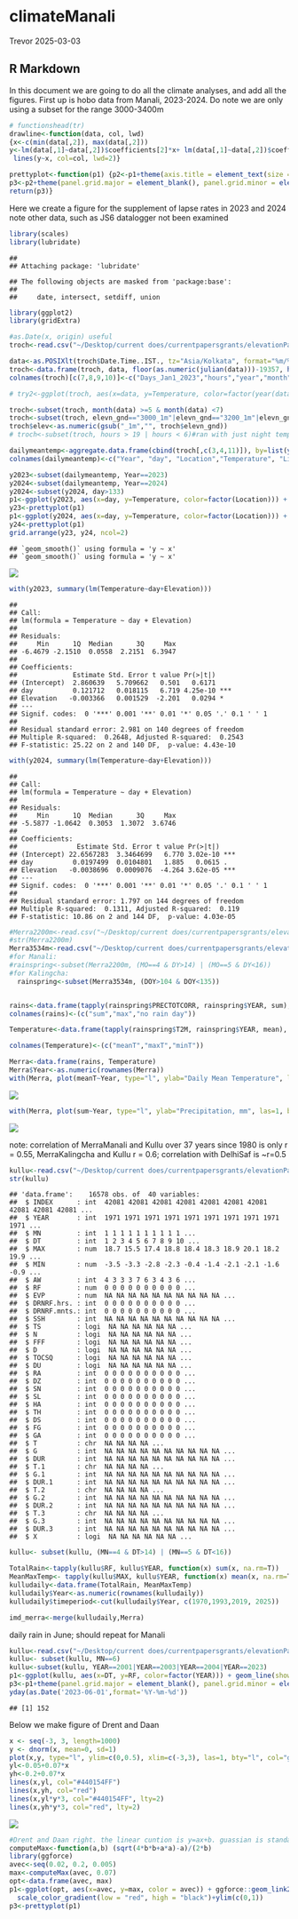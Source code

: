 climateManali
================
Trevor
2025-03-03

## R Markdown

In this document we are going to do all the climate analyses, and add
all the figures. First up is hobo data from Manali, 2023-2024. Do note
we are only using a subset for the range 3000-3400m

``` r
# functionshead(tr)
drawline<-function(data, col, lwd)
{x<-c(min(data[,2]), max(data[,2]))
y<-lm(data[,1]~data[,2])$coefficients[2]*x+ lm(data[,1]~data[,2])$coefficients[1]
 lines(y~x, col=col, lwd=2)}

prettyplot<-function(p1) {p2<-p1+theme(axis.title = element_text(size = 16)) + ylab(bquote("Mean Temperature "^o*C))+ xlab("Date")
p3<-p2+theme(panel.grid.major = element_blank(), panel.grid.minor = element_blank(), panel.background = element_rect(fill="white"), axis.line = element_line(colour = "black"))
return(p3)}
```

Here we create a figure for the supplement of lapse rates in 2023 and
2024 note other data, such as JS6 datalogger not been examined

``` r
library(scales)
library(lubridate)
```

    ## 
    ## Attaching package: 'lubridate'

    ## The following objects are masked from 'package:base':
    ## 
    ##     date, intersect, setdiff, union

``` r
library(ggplot2)
library(gridExtra)

#as.Date(x, origin) useful
troch<-read.csv("~/Desktop/current does/currentpapersgrants/elevationPaper2024/climate/hobos20232024/hobo2023_2024.csv")

data<-as.POSIXlt(troch$Date.Time..IST., tz="Asia/Kolkata", format="%m/%d/%Y %H:%M:%OS")
troch<-data.frame(troch, data, floor(as.numeric(julian(data)))-19357, hour(data), year(data), month(data))
colnames(troch)[c(7,8,9,10)]<-c("Days_Jan1_2023","hours","year","month")
```

``` r
# try2<-ggplot(troch, aes(x=data, y=Temperature, color=factor(year(data))))  +stat_summary(fun = function(z) { quantile(z,0.75, na.rm=T) }, geom="line") #note this is a tril, and combines all elevations at present. Included to show how month works, and function

troch<-subset(troch, month(data) >=5 & month(data) <7)
troch<-subset(troch, elevn_gnd=="3000_1m"|elevn_gnd=="3200_1m"|elevn_gnd=="3400_1m")
troch$elev<-as.numeric(gsub("_1m","", troch$elevn_gnd))
# troch<-subset(troch, hours > 19 | hours < 6)#ran with just night temp to confirm robust

dailymeantemp<-aggregate.data.frame(cbind(troch[,c(3,4,11)]), by=list(year(troch$data), yday(troch$data), troch$elevn_gnd), mean)
colnames(dailymeantemp)<-c("Year", "day", "Location","Temperature", "Light", "Elevation")

y2023<-subset(dailymeantemp, Year==2023)
y2024<-subset(dailymeantemp, Year==2024)
y2024<-subset(y2024, day>133)
p1<-ggplot(y2023, aes(x=day, y=Temperature, color=factor(Location))) + geom_line(show.legend = FALSE)+ geom_smooth(method = "lm", se = FALSE, show.legend = FALSE) + scale_color_manual(values=c("red", "blue", "purple") )+ylim(c(0,20)) +ggtitle("Y2023")
y23<-prettyplot(p1)
p1<-ggplot(y2024, aes(x=day, y=Temperature, color=factor(Location))) + geom_line(show.legend = FALSE)+ geom_smooth(method = "lm", se = FALSE, show.legend = FALSE) + scale_color_manual(values=c("red", "blue", "purple") )+ylim(c(0,20))+ggtitle("Y2024")
y24<-prettyplot(p1)
grid.arrange(y23, y24, ncol=2)
```

    ## `geom_smooth()` using formula = 'y ~ x'
    ## `geom_smooth()` using formula = 'y ~ x'

![](climateM_files/figure-gfm/Making%20the%20graphs%20of%20lapse%20rate%20for%20supplement-1.png)<!-- -->

``` r
with(y2023, summary(lm(Temperature~day+Elevation)))
```

    ## 
    ## Call:
    ## lm(formula = Temperature ~ day + Elevation)
    ## 
    ## Residuals:
    ##     Min      1Q  Median      3Q     Max 
    ## -6.4679 -2.1510  0.0558  2.2151  6.3947 
    ## 
    ## Coefficients:
    ##              Estimate Std. Error t value Pr(>|t|)    
    ## (Intercept)  2.860639   5.709662   0.501   0.6171    
    ## day          0.121712   0.018115   6.719 4.25e-10 ***
    ## Elevation   -0.003366   0.001529  -2.201   0.0294 *  
    ## ---
    ## Signif. codes:  0 '***' 0.001 '**' 0.01 '*' 0.05 '.' 0.1 ' ' 1
    ## 
    ## Residual standard error: 2.981 on 140 degrees of freedom
    ## Multiple R-squared:  0.2648, Adjusted R-squared:  0.2543 
    ## F-statistic: 25.22 on 2 and 140 DF,  p-value: 4.43e-10

``` r
with(y2024, summary(lm(Temperature~day+Elevation)))
```

    ## 
    ## Call:
    ## lm(formula = Temperature ~ day + Elevation)
    ## 
    ## Residuals:
    ##     Min      1Q  Median      3Q     Max 
    ## -5.5877 -1.0642  0.3053  1.3072  3.6746 
    ## 
    ## Coefficients:
    ##               Estimate Std. Error t value Pr(>|t|)    
    ## (Intercept) 22.6567283  3.3464699   6.770 3.02e-10 ***
    ## day          0.0197499  0.0104801   1.885   0.0615 .  
    ## Elevation   -0.0038696  0.0009076  -4.264 3.62e-05 ***
    ## ---
    ## Signif. codes:  0 '***' 0.001 '**' 0.01 '*' 0.05 '.' 0.1 ' ' 1
    ## 
    ## Residual standard error: 1.797 on 144 degrees of freedom
    ## Multiple R-squared:  0.1311, Adjusted R-squared:  0.119 
    ## F-statistic: 10.86 on 2 and 144 DF,  p-value: 4.03e-05

``` r
#Merra2200m<-read.csv("~/Desktop/current does/currentpapersgrants/elevationPaper2024/climate/datafiles/Manali_Merra2200m.csv")
#str(Merra2200m)
Merra3534m<-read.csv("~/Desktop/current does/currentpapersgrants/elevationPaper2024/climate/datafiles/Kalingcha_Merra3534.csv")
#for Manali:
#rainspring<-subset(Merra2200m, (MO==4 & DY>14) | (MO==5 & DY<16))
#for Kalingcha:
  rainspring<-subset(Merra3534m, (DOY>104 & DOY<135))


rains<-data.frame(tapply(rainspring$PRECTOTCORR, rainspring$YEAR, sum), tapply(rainspring$PRECTOTCORR, rainspring$YEAR, max), tapply(rainspring$PRECTOTCORR, rainspring$YEAR, function(x) sum(x==0)) )
colnames(rains)<-(c("sum","max","no rain day"))

Temperature<-data.frame(tapply(rainspring$T2M, rainspring$YEAR, mean), tapply(rainspring$T2M, rainspring$YEAR, max), tapply(rainspring$T2M, rainspring$YEAR, min))

colnames(Temperature)<-(c("meanT","maxT","minT"))

Merra<-data.frame(rains, Temperature)
Merra$Year<-as.numeric(rownames(Merra))
with(Merra, plot(meanT~Year, type="l", ylab="Daily Mean Temperature", las=1, bty="l"))
```

![](climateM_files/figure-gfm/Making%20the%20graphs%20of%20Manali%20and%20kalingcha,%20Merra%20data-1.png)<!-- -->

``` r
with(Merra, plot(sum~Year, type="l", ylab="Precipitation, mm", las=1, bty="l"))
```

![](climateM_files/figure-gfm/Making%20the%20graphs%20of%20Manali%20and%20kalingcha,%20Merra%20data-2.png)<!-- -->

note: correlation of MerraManali and Kullu over 37 years since 1980 is
only r = 0.55, MerraKalingcha and Kullu r = 0.6; correlation with
DelhiSaf is ~r=0.5

``` r
kullu<-read.csv("~/Desktop/current does/currentpapersgrants/elevationPaper2024/climate/datafiles/42081_Table_2_Daily_NDCQ-2024-12-221.csv")
str(kullu)
```

    ## 'data.frame':    16578 obs. of  40 variables:
    ##  $ INDEX      : int  42081 42081 42081 42081 42081 42081 42081 42081 42081 42081 ...
    ##  $ YEAR       : int  1971 1971 1971 1971 1971 1971 1971 1971 1971 1971 ...
    ##  $ MN         : int  1 1 1 1 1 1 1 1 1 1 ...
    ##  $ DT         : int  1 2 3 4 5 6 7 8 9 10 ...
    ##  $ MAX        : num  18.7 15.5 17.4 18.8 18.4 18.3 18.9 20.1 18.2 19.9 ...
    ##  $ MIN        : num  -3.5 -3.3 -2.8 -2.3 -0.4 -1.4 -2.1 -2.1 -1.6 -0.9 ...
    ##  $ AW         : int  4 3 3 3 7 6 3 4 3 6 ...
    ##  $ RF         : num  0 0 0 0 0 0 0 0 0 0 ...
    ##  $ EVP        : num  NA NA NA NA NA NA NA NA NA NA ...
    ##  $ DRNRF.hrs. : int  0 0 0 0 0 0 0 0 0 0 ...
    ##  $ DRNRF.mnts.: int  0 0 0 0 0 0 0 0 0 0 ...
    ##  $ SSH        : int  NA NA NA NA NA NA NA NA NA NA ...
    ##  $ TS         : logi  NA NA NA NA NA NA ...
    ##  $ N          : logi  NA NA NA NA NA NA ...
    ##  $ FFF        : logi  NA NA NA NA NA NA ...
    ##  $ D          : logi  NA NA NA NA NA NA ...
    ##  $ TOCSQ      : logi  NA NA NA NA NA NA ...
    ##  $ DU         : logi  NA NA NA NA NA NA ...
    ##  $ RA         : int  0 0 0 0 0 0 0 0 0 0 ...
    ##  $ DZ         : int  0 0 0 0 0 0 0 0 0 0 ...
    ##  $ SN         : int  0 0 0 0 0 0 0 0 0 0 ...
    ##  $ SL         : int  0 0 0 0 0 0 0 0 0 0 ...
    ##  $ HA         : int  0 0 0 0 0 0 0 0 0 0 ...
    ##  $ TH         : int  0 0 0 0 0 0 0 0 0 0 ...
    ##  $ DS         : int  0 0 0 0 0 0 0 0 0 0 ...
    ##  $ FG         : int  0 0 0 0 0 0 0 0 0 0 ...
    ##  $ GA         : int  0 0 0 0 0 0 0 0 0 0 ...
    ##  $ T          : chr  NA NA NA NA ...
    ##  $ G          : int  NA NA NA NA NA NA NA NA NA NA ...
    ##  $ DUR        : int  NA NA NA NA NA NA NA NA NA NA ...
    ##  $ T.1        : chr  NA NA NA NA ...
    ##  $ G.1        : int  NA NA NA NA NA NA NA NA NA NA ...
    ##  $ DUR.1      : int  NA NA NA NA NA NA NA NA NA NA ...
    ##  $ T.2        : chr  NA NA NA NA ...
    ##  $ G.2        : int  NA NA NA NA NA NA NA NA NA NA ...
    ##  $ DUR.2      : int  NA NA NA NA NA NA NA NA NA NA ...
    ##  $ T.3        : chr  NA NA NA NA ...
    ##  $ G.3        : int  NA NA NA NA NA NA NA NA NA NA ...
    ##  $ DUR.3      : int  NA NA NA NA NA NA NA NA NA NA ...
    ##  $ X          : logi  NA NA NA NA NA NA ...

``` r
kullu<- subset(kullu, (MN==4 & DT>14) | (MN==5 & DT<16))

TotalRain<-tapply(kullu$RF, kullu$YEAR, function(x) sum(x, na.rm=T))
MeanMaxTemp<- tapply(kullu$MAX, kullu$YEAR, function(x) mean(x, na.rm=T))
kulludaily<-data.frame(TotalRain, MeanMaxTemp)
kulludaily$Year<-as.numeric(rownames(kulludaily))
kulludaily$timeperiod<-cut(kulludaily$Year, c(1970,1993,2019, 2025))

imd_merra<-merge(kulludaily,Merra)
```

daily rain in June; should repeat for Manali

``` r
kullu<-read.csv("~/Desktop/current does/currentpapersgrants/elevationPaper2024/climate/datafiles/42081_Table_2_Daily_NDCQ-2024-12-221.csv")
kullu<- subset(kullu, MN==6)
kullu<-subset(kullu, YEAR==2001|YEAR==2003|YEAR==2004|YEAR==2023)
p1<-ggplot(kullu, aes(x=DT, y=RF, color=factor(YEAR))) + geom_line(show.legend = T) + scale_color_manual(values=c("red", "blue", "purple", "yellow") ) +ggtitle("Rain in June")
p3<-p1+theme(panel.grid.major = element_blank(), panel.grid.minor = element_blank(), panel.background = element_rect(fill="white"), axis.line = element_line(colour = "black"))
yday(as.Date('2023-06-01',format='%Y-%m-%d'))
```

    ## [1] 152

Below we make figure of Drent and Daan

``` r
x <- seq(-3, 3, length=1000)
y <- dnorm(x, mean=0, sd=1)
plot(x,y, type="l", ylim=c(0,0.5), xlim=c(-3,3), las=1, bty="l", col="grey", lwd=2, ylab="Relative fitness", xlab="Breeding date")
yl<-0.05+0.07*x
yh<-0.2+0.07*x
lines(x,yl, col="#440154FF")
lines(x,yh, col="red")
lines(x,yl*y*3, col="#440154FF", lty=2)
lines(x,yh*y*3, col="red", lty=2)
```

![](climateM_files/figure-gfm/Figure%20DrentDaan%20left-1.png)<!-- -->

``` r
#Drent and Daan right. the linear cuntion is y=ax+b. guassian is standard normal. max is given from differentiation
computeMax<-function(a,b) (sqrt(4*b*b+a*a)-a)/(2*b)
library(ggforce)
avec<-seq(0.02, 0.2, 0.005)
max<-computeMax(avec, 0.07)
opt<-data.frame(avec, max)
p1<-ggplot(opt, aes(x=avec, y=max, color = avec)) + ggforce::geom_link2(lwd=2) + 
  scale_color_gradient(low = "red", high = "black")+ylim(c(0,1))
p3<-prettyplot(p1)
```
